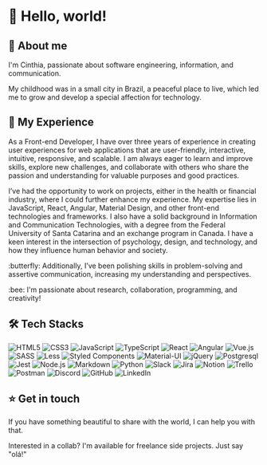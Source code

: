  # :wave: Hello, world!
 
 ## :white_heart:	About me 
<p>I'm Cinthia, passionate about software engineering, information, and communication. </p>
<p>My childhood was in a small city in Brazil, a peaceful place to live, which led me to grow and develop a special affection for technology.</p>

## :rocket:	My Experience 
<p>As a Front-end Developer, I have over three years of experience in creating user experiences for web applications that are user-friendly, interactive, intuitive, responsive, and scalable. I am always eager to learn and improve skills, explore new challenges, and collaborate with others who share the passion and understanding for valuable purposes and good practices.</p>

<p>I’ve had the opportunity to work on projects, either in the health or financial industry, where I could further enhance my experience. My expertise lies in JavaScript, React, Angular, Material Design, and other front-end technologies and frameworks. I also have a solid background in Information and Communication Technologies, with a degree from the Federal University of Santa Catarina and an exchange program in Canada. I have a keen interest in the intersection of psychology, design, and technology, and how they influence human behavior and society.</p>

<p> :butterfly: Additionally, I’ve been polishing skills in problem-solving and assertive communication, increasing my understanding and perspectives.</p>

<p> :bee: I'm passionate about research, collaboration, programming, and creativity!</p>

## :hammer_and_wrench:	Tech Stacks

![HTML5](https://img.shields.io/badge/html5-%23E34F26.svg?style=for-the-badge&logo=html5&logoColor=white) ![CSS3](https://img.shields.io/badge/css3-%231572B6.svg?style=for-the-badge&logo=css3&logoColor=white) ![JavaScript](https://img.shields.io/badge/javascript-%23323330.svg?style=for-the-badge&logo=javascript&logoColor=%23F7DF1E) ![TypeScript](https://img.shields.io/badge/typescript-%23007ACC.svg?style=for-the-badge&logo=typescript&logoColor=white) ![React](https://img.shields.io/badge/react-%2320232a.svg?style=for-the-badge&logo=react&logoColor=%2361DAFB) 
![Angular](https://img.shields.io/badge/Angular-DD0031?style=for-the-badge&logo=angular&logoColor=white) ![Vue.js](https://img.shields.io/badge/Vue.js-35495E?style=for-the-badge&logo=vue.js&logoColor=4FC08D)
![SASS](https://img.shields.io/badge/SASS-hotpink.svg?style=for-the-badge&logo=SASS&logoColor=white) ![Less](https://img.shields.io/badge/less-2B4C80?style=for-the-badge&logo=less&logoColor=white) ![Styled Components](https://img.shields.io/badge/styled--components-DB7093?style=for-the-badge&logo=styled-components&logoColor=white) ![Material-UI](https://img.shields.io/badge/Material--UI-0081CB?style=for-the-badge&logo=material-ui&logoColor=white) ![jQuery](https://img.shields.io/badge/jQuery-0769AD?style=for-the-badge&logo=jquery&logoColor=white) ![Postgresql](https://img.shields.io/badge/PostgreSQL-316192?style=for-the-badge&logo=postgresql&logoColor=white) ![Jest](https://img.shields.io/badge/Jest-323330?style=for-the-badge&logo=Jest&logoColor=white) ![Node.js](https://img.shields.io/badge/Node.js-43853D?style=for-the-badge&logo=node.js&logoColor=white) ![Markdown](https://img.shields.io/badge/Markdown-000000?style=for-the-badge&logo=markdown&logoColor=white) ![Python](https://img.shields.io/badge/Python-3776AB?style=for-the-badge&logo=python&logoColor=white) ![Slack](https://img.shields.io/badge/Slack-4A154B?style=for-the-badge&logo=slack&logoColor=white) ![Jira](https://img.shields.io/badge/jira-%230A0FFF.svg?style=for-the-badge&logo=jira&logoColor=white) ![Notion](https://img.shields.io/badge/Notion-%23000000.svg?style=for-the-badge&logo=notion&logoColor=white) ![Trello](https://img.shields.io/badge/Trello-%23026AA7.svg?style=for-the-badge&logo=Trello&logoColor=white) ![Postman](https://img.shields.io/badge/Postman-FF6C37?style=for-the-badge&logo=postman&logoColor=white) ![Discord](https://img.shields.io/badge/Discord-7289DA?style=for-the-badge&logo=discord&logoColor=white) ![GitHub](https://img.shields.io/badge/GitHub-100000?style=for-the-badge&logo=github&logoColor=white) ![LinkedIn](https://img.shields.io/badge/LinkedIn-0077B5?style=for-the-badge&logo=linkedin&logoColor=white)

## :star:	Get in touch 

<p>If you have something beautiful to share with the world, I can help you with that.</p>
<p>Interested in a collab? I'm available for freelance side projects. Just say "olá!" </p>



<!--
**CinPi7/CinPi7** is a ✨ _special_ ✨ repository because its `README.md` (this file) appears on your GitHub profile.

Here are some ideas to get you started:

- 🔭 I’m currently working on ...
- 🌱 I’m currently learning ...
- 👯 I’m looking to collaborate on ...
- 🤔 I’m looking for help with ...
- 💬 Ask me about ...
- 📫 How to reach me: ...
- 😄 Pronouns: ...
- ⚡ Fun fact: ...
-->
